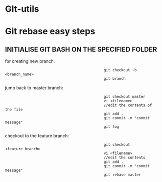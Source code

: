 # GIt-utils
# Git rebase easy steps


## INITIALISE GIT BASH ON THE SPECIFIED FOLDER

for creating new branch:

                      
                                               
                                                 git checkout -b <branch_name>
                                                 git branch
                                               
jump back to master branch:
 
                                                 git checkout master
                                                 vi <filename>
                                                 //edit the contents of the file
                                                 git add .
                                                 git commit -m "commit message"
                                                 git log
                                                 

checkout to the feature branch:

                                                 git checkout <feature_branch>
                                                 vi <filename>
                                                 //edit the contents
                                                 git add .
                                                 git commit -m "commit message"
                                                 git rebase master
                                                 

